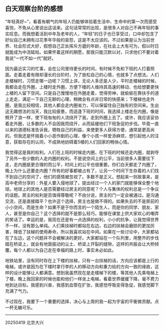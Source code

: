 ## 白天观察台阶的感想

“年轻真好~”，看着有朝气的年轻人仍能够体验着生活中、生命中的第一次而感受喜悦，不免从心里说出这话来。这句话常常的出现，是很多人对自己不再年轻的事实叹息。而我想着活到中年及老年的人，“年轻”的日子也已享受过，口中却包含了好似自己未拥有过花季年华般的哀怨，这是不太应该的。不过如果是认为当前世界、社会形式大好，假想自己正处挥斥方遒的年龄，在社会上大有可为，假以时日就能成为中流砥柱。如果怀着这样的期愿，那我只能沉默以对，只求他们不要对着我说“一代不如一代”就好。

因为最近实习的忙事，会在公司里待更长的时间，有时候不免和下班的人打着照面。走着走着有限却漫长的台阶时，为了放松自己的心情，也就多了点想法。人们走楼梯时，习惯走哪一边呢？习惯上讲，无论人多还是人少，平时走楼梯的时候，我都会走在外圈，上楼时走外圈，方便下楼的人维持其高速的移动、也给想要更快上楼的人留下空间。只是自己慢慢地在外圈走着，觉得劳神，就偷偷在靠扶手的道上走走，满足一下自己无聊的心理，稍微会有点非日常的快感来；下楼梯也走外圈，是我比较相信，其他人都会走内圈省力，可以保留住自己独有的空间来。生出这无趣想法的当天，我比较疲惫，而适逢下班的时间，我选择上楼走在内圈，像是劈开了浪一样，使下班匆匆的人流绕开了我，走到外圈上去了。或许，我应该妥协着走外圈，让多数的人不会因我而绕开，从而延缓他们下班急促的步伐。毕竟一直以来的道德标准告诉我，牺牲自己的利益，来使更多人获得方便，通常是更高尚的。但我还是怀揣着小小恶作剧的心理，像个小孩一样爱添麻烦，想引起他人的注意，获取存在的认同，不成熟地妨碍着5楼的人们回家的畅快心情。

我觉得这是我的权利。人们在上班的时候走内圈，在下班的时候还走内圈，就剥夺了另外一些少数的人走内圈的权利。不是说空间上的公平，当前很多人需要往下走，走内圈是更合理的而公平，时间上的公平也很重要。你们白天都走了内圈了，晚上为什么还要走内圈？所有的好事都被占有了，让另一个时间下生存着的人们找不到自己的空间了，他们的感情被忽视了。多数不是正义。想起来一则故事来，是高中老师分享的：外星人要入侵地球了，提出经过一个人的家门就能够保全整个地球。地球上的其他人是否需要经过房主的同意呢？个人与集体的权利总是一个争议的话题。房主的权利是否值得尊敬呢？不由分说，房主的门一定会被通过。是沟通交流，还是直接踏平？也许这个选择，房主也是做不得的。如果失去的不是房前的小小空间，而是生命？如果不是于你而言的一个陌生人，而是你的同学、朋友、家人，甚至是你自己？这个选择的就不是那么轻巧，能够在课堂上供大家欢心的嘲弄的笑话了。幸运的是，我现在还是有一点选择的权利，小小的抗争，让我觉得世界不一样，没有那么单纯。人们乘扶梯时都站在右边，右边的扶梯会磨损的更加厉害，降低了扶梯的使用寿命，所以我喜欢站在中间。如果在一些讨论中，大家都站在了左边，这个问题并不会被解决的更好。大家都站在一个队列里，用整齐的步伐踏在桥梁上，就会有地面振动的尘土、桥梁上开裂的缝隙，这样的共振会让大桥倾覆。每个人都以为自己走在幸福的路上时，事实未必如此。

地铁站里，没有同时存在上下楼的扶梯，只有一台扶梯的话，方向应该都是上行的电梯。或许是因为在下楼时拿行李的人的移动方向和重力给的方向一致的缘故，这样的设计能够让人都满意。想到我虽然现在是走楼梯下的楼，等其他人先乘电梯上了楼，晚上我回家的时候也能和他们一样坐上电梯，看着世界缓缓下降，毫不费力地到达目标。我感到兴奋，我感到血管在扩张，我感觉呼吸变得急促，我感觉脚下充满了气力。

不过现在，我要下一个重要的选择，决心与上周的我一起为宇宙的平衡做贡献。点一杯无糖可乐。

---
20250419 北京大兴
